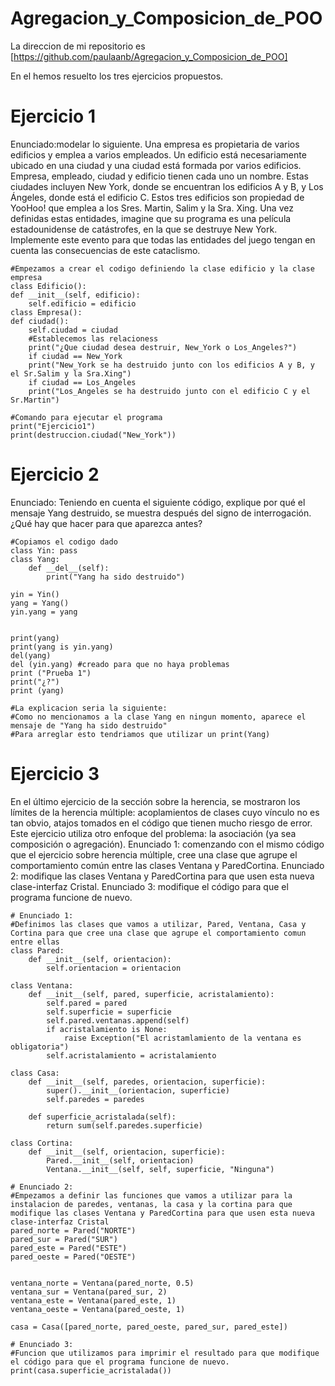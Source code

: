# Agregacion_y_Composicion_de_POO
La direccion de mi repositorio es [https://github.com/paulaanb/Agregacion_y_Composicion_de_POO]

En el hemos resuelto los tres ejercicios propuestos.

# Ejercicio 1

Enunciado:modelar lo siguiente. Una empresa es propietaria de varios edificios y emplea a varios empleados. Un edificio está necesariamente ubicado en una ciudad y una ciudad está formada por varios edificios. Empresa, empleado, ciudad y edificio tienen cada uno un nombre. Estas ciudades incluyen New York, donde se encuentran los edificios A y B, y Los Ángeles, donde está el edificio C. Estos tres edificios son propiedad de YooHoo! que emplea a los Sres. Martin, Salim y la Sra. Xing.
Una vez definidas estas entidades, imagine que su programa es una película estadounidense de catástrofes, en la que se destruye New York. Implemente este evento para que todas las entidades del juego tengan en cuenta las consecuencias de este cataclismo.

    #Empezamos a crear el codigo definiendo la clase edificio y la clase empresa
    class Edificio():
    def __init__(self, edificio):
        self.edificio = edificio
    class Empresa():
    def ciudad():
        self.ciudad = ciudad
        #Establecemos las relacioness
        print("¿Que ciudad desea destruir, New_York o Los_Angeles?")
        if ciudad == New_York
        print("New_York se ha destruido junto con los edificios A y B, y el Sr.Salim y la Sra.Xing")
        if ciudad == Los_Angeles
        print("Los_Angeles se ha destruido junto con el edificio C y el Sr.Martin")
   
    #Comando para ejecutar el programa
    print("Ejercicio1")
    print(destruccion.ciudad("New_York"))


# Ejercicio 2

Enunciado: Teniendo en cuenta el siguiente código, explique por qué el mensaje Yang destruido, se muestra después del signo de interrogación. ¿Qué hay que hacer para que aparezca antes?

    #Copiamos el codigo dado
    class Yin: pass 
    class Yang: 
        def __del__(self): 
            print("Yang ha sido destruido") 
 
    yin = Yin() 
    yang = Yang() 
    yin.yang = yang 
 
 
    print(yang) 
    print(yang is yin.yang)
    del(yang) 
    del (yin.yang) #creado para que no haya problemas
    print ("Prueba 1")
    print("¿?")
    print (yang)

    #La explicacion seria la siguiente:
    #Como no mencionamos a la clase Yang en ningun momento, aparece el mensaje de "Yang ha sido destruido"
    #Para arreglar esto tendriamos que utilizar un print(Yang)


# Ejercicio 3

En el último ejercicio de la sección sobre la herencia, se mostraron los límites de la herencia múltiple: acoplamientos de clases cuyo vínculo no es tan obvio, atajos tomados en el código que tienen mucho riesgo de error. Este ejercicio utiliza otro enfoque del problema: la asociación (ya sea composición o agregación). 
Enunciado 1: comenzando con el mismo código que el ejercicio sobre herencia múltiple, cree una clase que agrupe el comportamiento común entre las clases Ventana y ParedCortina.
Enunciado 2: modifique las clases Ventana y ParedCortina para que usen esta nueva clase-interfaz Cristal.
Enunciado 3: modifique el código para que el programa funcione de nuevo.

    # Enunciado 1:
    #Definimos las clases que vamos a utilizar, Pared, Ventana, Casa y Cortina para que cree una clase que agrupe el comportamiento comun entre ellas
    class Pared:
        def __init__(self, orientacion):
            self.orientacion = orientacion
        
    class Ventana:
        def __init__(self, pared, superficie, acristalamiento):
            self.pared = pared
            self.superficie = superficie
            self.pared.ventanas.append(self)
            if acristalamiento is None:
                raise Exception("El acristamlamiento de la ventana es obligatoria")
            self.acristalamiento = acristalamiento

    class Casa:
        def __init__(self, paredes, orientacion, superficie):
            super().__init__(orientacion, superficie)
            self.paredes = paredes
    
        def superficie_acristalada(self):
            return sum(self.paredes.superficie)

    class Cortina:
        def __init__(self, orientacion, superficie):
            Pared.__init__(self, orientacion)
            Ventana.__init__(self, self, superficie, "Ninguna")

    # Enunciado 2: 
    #Empezamos a definir las funciones que vamos a utilizar para la instalacion de paredes, ventanas, la casa y la cortina para que modifique las clases Ventana y ParedCortina para que usen esta nueva clase-interfaz Cristal 
    pared_norte = Pared("NORTE") 
    pared_sur = Pared("SUR") 
    pared_este = Pared("ESTE") 
    pared_oeste = Pared("OESTE") 


    ventana_norte = Ventana(pared_norte, 0.5)
    ventana_sur = Ventana(pared_sur, 2)
    ventana_este = Ventana(pared_este, 1)  
    ventana_oeste = Ventana(pared_oeste, 1) 

    casa = Casa([pared_norte, pared_oeste, pared_sur, pared_este]) 

    # Enunciado 3:
    #Funcion que utilizamos para imprimir el resultado para que modifique el código para que el programa funcione de nuevo.
    print(casa.superficie_acristalada()) 

